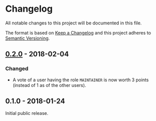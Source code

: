 # Changelog
All notable changes to this project will be documented in this file.

The format is based on [Keep a Changelog](http://keepachangelog.com/en/1.0.0/)
and this project adheres to [Semantic Versioning](http://semver.org/spec/v2.0.0.html).

## [0.2.0] - 2018-02-04

### Changed
- A vote of a user having the role `MAINTAINER` is now worth 3 points (instead of 1 as of the other users).

## 0.1.0 - 2018-01-24

Initial public release.

[Unreleased]: https://github.com/jabref/cloudref/compare/0.2.0...HEAD
[0.2.0]: https://github.com/jabref/cloudref/compare/0.1.0...0.2.0
